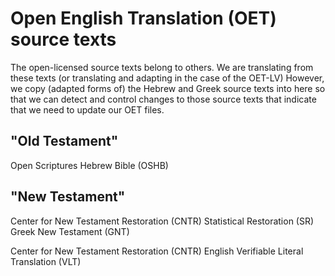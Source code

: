 # Open English Translation (OET) source texts

The open-licensed source texts belong to others.
We are translating from these texts
(or translating and adapting in the case of the OET-LV)
However, we copy (adapted forms of) the Hebrew and Greek source texts into here
so that we can detect and control changes to those source texts that
indicate that we need to update our OET files.

## "Old Testament"

Open Scriptures Hebrew Bible (OSHB)

## "New Testament"

Center for New Testament Restoration (CNTR) Statistical Restoration (SR) Greek New Testament (GNT)

Center for New Testament Restoration (CNTR) English Verifiable Literal Translation (VLT)


